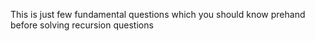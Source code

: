 This is just few fundamental questions which you should know prehand before solving recursion questions
